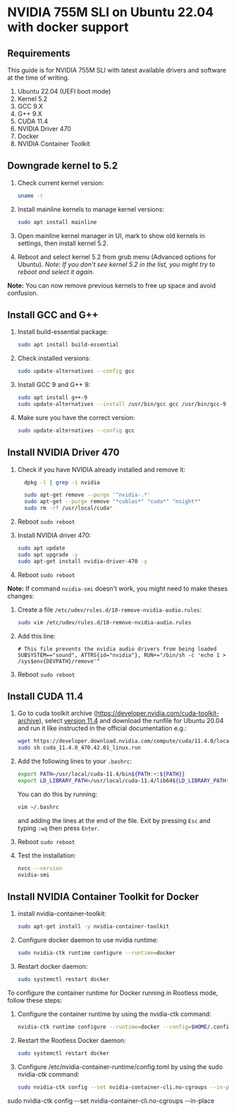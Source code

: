 # NVIDIA 755M SLI on Ubuntu 22.04 with docker support

## Requirements

This guide is for NVIDIA 755M SLI with latest available drivers and software at the time of writing.

1. Ubuntu 22.04 (UEFI boot mode)
2. Kernel 5.2
3. GCC 9.X
4. G++ 9.X
5. CUDA 11.4
6. NVIDIA Driver 470
7. Docker
8. NVIDIA Container Toolkit

## Downgrade kernel to 5.2

1. Check current kernel version:

    ```bash
    uname -r
    ```

2. Install mainline kernels to manage kernel versions:

    ```bash
    sudo apt install mainline
    ```

3. Open mainline kernel manager in UI, mark to show old kernels in settings, then install kernel 5.2.

4. Reboot and select kernel 5.2 from grub menu (Advanced options for Ubuntu). _Note: If you don't see kernel 5.2 in the list, you might try to reboot and select it again._

__Note:__ You can now remove previous kernels to free up space and avoid confusion.

## Install GCC and G++

1. Install build-essential package:

    ```bash
    sudo apt install build-essential
    ```

2. Check installed versions:

    ```bash
    sudo update-alternatives --config gcc
    ```

3. Install GCC 9 and G++ 9:

    ```bash
    sudo apt install g++-9
    sudo update-alternatives --install /usr/bin/gcc gcc /usr/bin/gcc-9 9
    ```

4. Make sure you have the correct version:

    ```bash
    sudo update-alternatives --config gcc
    ```

## Install NVIDIA Driver 470

1. Check if you have NVIDIA already installed and remove it:

    ```bash
      dpkg -l | grep -i nvidia

      sudo apt-get remove --purge '^nvidia-.*'
      sudo apt-get --purge remove "*cublas*" "cuda*" "nsight*" 
      sudo rm -rf /usr/local/cuda*
    ```

2. Reboot `sudo reboot`

3. Install NVIDIA driver 470:

    ```bash
    sudo apt update
    sudo apt upgrade -y
    sudo apt-get install nvidia-driver-470 -y
    ```

4. Reboot `sudo reboot`

__Note:__ If command `nvidia-smi` doesn't work, you might need to make theses changes:

1. Create a file `/etc/udev/rules.d/10-remove-nvidia-audio.rules`:

    ```bash
    sudo vim /etc/udev/rules.d/10-remove-nvidia-audio.rules
    ```

2. Add this line:

    ```
    # This file prevents the nvidia audio drivers from being loaded
    SUBSYSTEM=="sound", ATTRS{id="nvidia"}, RUN+="/bin/sh -c 'echo 1 > /sys$env{DEVPATH}/remove'"
    ```

3. Reboot `sudo reboot`

## Install CUDA 11.4

1. Go to cuda toolkit archive (<https://developer.nvidia.com/cuda-toolkit-archive>), select [version 11.4]([https://developer.nvidia.com/cuda-11-4-0-download-archive) and download the runfile for Ubuntu 20.04 and run it like instructed in the official documentation e.g.:

    ```bash
    wget https://developer.download.nvidia.com/compute/cuda/11.4.0/local_installers/cuda_11.4.0_470.42.01_linux.run
    sudo sh cuda_11.4.0_470.42.01_linux.run
    ```

2. Add the following lines to your `.bashrc`:

    ```bash
    export PATH=/usr/local/cuda-11.4/bin${PATH:+:${PATH}}
    export LD_LIBRARY_PATH=/usr/local/cuda-11.4/lib64${LD_LIBRARY_PATH:+:${LD_LIBRARY_PATH}}
    ```

    You can do this by running:

    ```bash
    vim ~/.bashrc
    ```

    and adding the lines at the end of the file. Exit by pressing `Esc` and typing `:wq` then press `Enter`.

3. Reboot `sudo reboot`

4. Test the installation:

    ```bash
    nvcc --version
    nvidia-smi
    ```

## Install NVIDIA Container Toolkit for Docker

1. install nvidia-container-toolkit:

    ```bash
    sudo apt-get install -y nvidia-container-toolkit
    ```

2. Configure docker daemon to use nvidia runtime:

    ```bash
    sudo nvidia-ctk runtime configure --runtime=docker
    ```

3. Restart docker daemon:

    ```bash
    sudo systemctl restart docker
    ```

To configure the container runtime for Docker running in Rootless mode, follow these steps:

1. Configure the container runtime by using the nvidia-ctk command:

    ```bash
    nvidia-ctk runtime configure --runtime=docker --config=$HOME/.config/docker/daemon.json
    ```

2. Restart the Rootless Docker daemon:

    ```bash
    sudo systemctl restart docker
    ```

3. Configure /etc/nvidia-container-runtime/config.toml by using the sudo nvidia-ctk command:

    ```bash
    sudo nvidia-ctk config --set nvidia-container-cli.no-cgroups --in-place
    ```

sudo nvidia-ctk config --set nvidia-container-cli.no-cgroups --in-place
